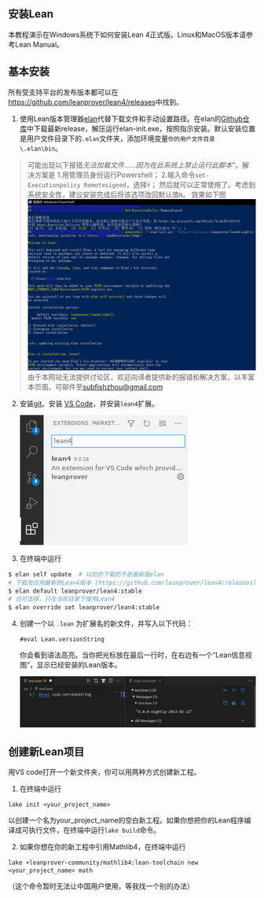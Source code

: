 安装Lean
---------------

本教程演示在Windows系统下如何安装Lean 4正式版。Linux和MacOS版本请参考Lean Manual。

## 基本安装

所有受支持平台的发布版本都可以在<https://github.com/leanprover/lean4/releases>中找到。

1. 使用Lean版本管理器[elan](https://github.com/leanprover/elan)代替下载文件和手动设置路径。在elan的[Github仓库](https://github.com/leanprover/elan)中下载最新release，解压运行elan-init.exe，按照指示安装。默认安装位置是用户文件目录下的`.elan`文件夹，添加环境变量`你的用户文件目录\.elan\bin`。

> 可能出现以下报错*无法加载文件……因为在此系统上禁止运行此脚本*”。解决方案是
> 1.用管理员身份运行Powershell；
> 2.输入命令`set-Executionpolicy Remotesigned`，选择`Y`；
> 然后就可以正常使用了。考虑到系统安全性，建议安装完成后将该选项改回默认值`N`。
> 效果如下图
> ![setuplean](images/setuplean.png)
> 由于本网站无法提供讨论区，欢迎向译者提供新的报错和解决方案，以丰富本页面。可邮件至[subfishzhou@gmail.com](mailto:subfishzhou@gmail.com)

2. 安装[git](https://gitforwindows.org/)。安装 [VS Code](https://code.visualstudio.com/)，并安装`lean4`扩展。

    ![installing the vscode-lean4 extension](images/code-ext.png)

3. 在终端中运行

```sh
$ elan self update  # 以防你下载的不是最新版elan
# 下载及应用最新的Lean4版本 (https://github.com/leanprover/lean4/releases)
$ elan default leanprover/lean4:stable
# 也可选择，只在当前目录下使用Lean4
$ elan override set leanprover/lean4:stable
```

4. 创建一个以 `.lean` 为扩展名的新文件，并写入以下代码：
    ```lean
    #eval Lean.versionString
    ```
    你会看到语法高亮。当你把光标放在最后一行时，在右边有一个“Lean信息视图”，显示已经安装的Lean版本。

    ![successful setup](images/code-success.png)

## 创建新Lean项目

用VS code打开一个新文件夹，你可以用两种方式创建新工程。

1. 在终端中运行

```
lake init <your_project_name>
```
以创建一个名为your_project_name的空白新工程。如果你想把你的Lean程序编译成可执行文件，在终端中运行`lake build`命令。

2. 如果你想在你的新工程中引用Mathlib4，在终端中运行

```
lake +leanprover-community/mathlib4:lean-toolchain new <your_project_name> math
```
（这个命令暂时无法让中国用户使用，等我找一个别的办法）